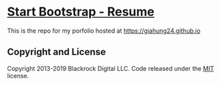 # [Start Bootstrap - Resume](https://startbootstrap.com/template-overviews/resume/)

This is the repo for my porfolio hosted at https://giahung24.github.io

## Copyright and License

Copyright 2013-2019 Blackrock Digital LLC. Code released under the [MIT](https://github.com/BlackrockDigital/startbootstrap-resume/blob/gh-pages/LICENSE) license.
